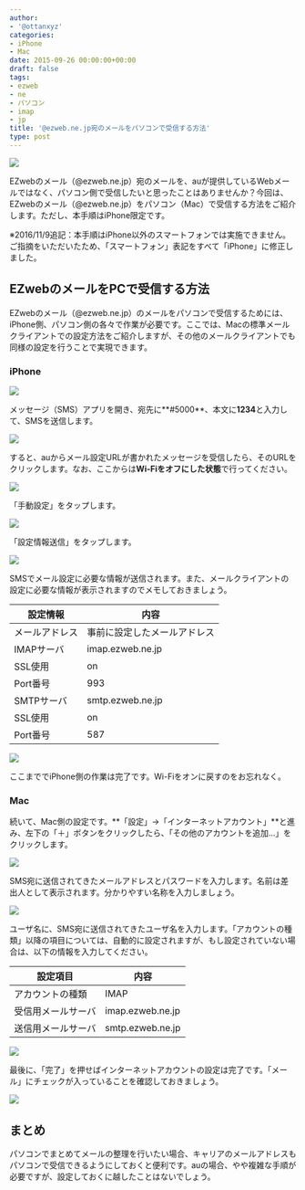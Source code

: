 ```yaml
---
author:
- '@ottanxyz'
categories:
- iPhone
- Mac
date: 2015-09-26 00:00:00+00:00
draft: false
tags:
- ezweb
- ne
- パソコン
- imap
- jp
title: '@ezweb.ne.jp宛のメールをパソコンで受信する方法'
type: post
---
```


![](150925-5605def52d814.png)

EZwebのメール（@ezweb.ne.jp）宛のメールを、auが提供しているWebメールではなく、パソコン側で受信したいと思ったことはありませんか？今回は、EZwebのメール（@ezweb.ne.jp）をパソコン（Mac）で受信する方法をご紹介します。ただし、本手順はiPhone限定です。

※2016/11/9追記：本手順はiPhone以外のスマートフォンでは実施できません。ご指摘をいただいたため、「スマートフォン」表記をすべて「iPhone」に修正しました。

## EZwebのメールをPCで受信する方法

EZwebのメール（@ezweb.ne.jp）のメールをパソコンで受信するためには、iPhone側、パソコン側の各々で作業が必要です。ここでは、Macの標準メールクライアントでの設定方法をご紹介しますが、その他のメールクライアントでも同様の設定を行うことで実現できます。

### iPhone

![](150925-5605def7f18ee.png)

メッセージ（SMS）アプリを開き、宛先に**#5000**、本文に**1234**と入力して、SMSを送信します。

![](150925-5605def961c36.png)

すると、auからメール設定URLが書かれたメッセージを受信したら、そのURLをクリックします。なお、ここからは**Wi-Fiをオフにした状態**で行ってください。

![](150925-5605defac272c.png)

「手動設定」をタップします。

![](150925-5605defc7127d.png)

「設定情報送信」をタップします。

![](150925-5605defdb833c.png)

SMSでメール設定に必要な情報が送信されます。また、メールクライアントの設定に必要な情報が表示されますのでメモしておきましょう。

| 設定情報       | 内容                         |
| -------------- | ---------------------------- |
| メールアドレス | 事前に設定したメールアドレス |
| IMAPサーバ     | imap.ezweb.ne.jp             |
| SSL使用        | on                           |
| Port番号       | 993                          |
| SMTPサーバ     | smtp.ezweb.ne.jp             |
| SSL使用        | on                           |
| Port番号       | 587                          |

![](150926-5605e3ccd75d6.png)

ここまででiPhone側の作業は完了です。Wi-Fiをオンに戻すのをお忘れなく。

### Mac

続いて、Mac側の設定です。**「設定」→「インターネットアカウント」**と進み、左下の「＋」ボタンをクリックしたら、「その他のアカウントを追加...」をクリックします。

![](150925-5605deff4c0e1.png)

SMS宛に送信されてきたメールアドレスとパスワードを入力します。名前は差出人として表示されます。分かりやすい名称を入力しましょう。

![](150925-5605df0267689.png)

ユーザ名に、SMS宛に送信されてきたユーザ名を入力します。「アカウントの種類」以降の項目については、自動的に設定されますが、もし設定されていない場合は、以下の情報を入力してください。

| 設定項目           | 内容             |
| ------------------ | ---------------- |
| アカウントの種類   | IMAP             |
| 受信用メールサーバ | imap.ezweb.ne.jp |
| 送信用メールサーバ | smtp.ezweb.ne.jp |

![](150925-5605df054e450.png)

最後に、「完了」を押せばインターネットアカウントの設定は完了です。「メール」にチェックが入っていることを確認しておきましょう。

![](150925-5605df06f0237.png)

## まとめ

パソコンでまとめてメールの整理を行いたい場合、キャリアのメールアドレスもパソコンで受信できるようにしておくと便利です。auの場合、やや複雑な手順が必要ですが、設定しておくに越したことはないでしょう。
